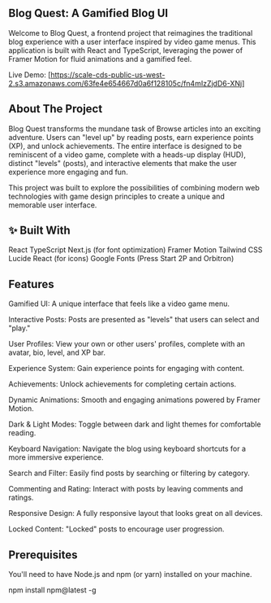 ## Blog Quest: A Gamified Blog UI
Welcome to Blog Quest, a frontend project that reimagines the traditional blog experience with a user interface inspired by video game menus. This application is built with React and TypeScript, leveraging the power of Framer Motion for fluid animations and a gamified feel.

Live Demo: [https://scale-cds-public-us-west-2.s3.amazonaws.com/63fe4e654667d0a6f128105c/fn4mIzZjdD6-XNj]

## About The Project
Blog Quest transforms the mundane task of Browse articles into an exciting adventure. Users can "level up" by reading posts, earn experience points (XP), and unlock achievements. The entire interface is designed to be reminiscent of a video game, complete with a heads-up display (HUD), distinct "levels" (posts), and interactive elements that make the user experience more engaging and fun.

This project was built to explore the possibilities of combining modern web technologies with game design principles to create a unique and memorable user interface.

## ✨ Built With
React
TypeScript
Next.js (for font optimization)
Framer Motion
Tailwind CSS
Lucide React (for icons)
Google Fonts (Press Start 2P and Orbitron)

## Features
Gamified UI: A unique interface that feels like a video game menu.

Interactive Posts: Posts are presented as "levels" that users can select and "play."

User Profiles: View your own or other users' profiles, complete with an avatar, bio, level, and XP bar.

Experience System: Gain experience points for engaging with content.

Achievements: Unlock achievements for completing certain actions.

Dynamic Animations: Smooth and engaging animations powered by Framer Motion.

Dark & Light Modes: Toggle between dark and light themes for comfortable reading.

Keyboard Navigation: Navigate the blog using keyboard shortcuts for a more immersive experience.

Search and Filter: Easily find posts by searching or filtering by category.

Commenting and Rating: Interact with posts by leaving comments and ratings.

Responsive Design: A fully responsive layout that looks great on all devices.

Locked Content: "Locked" posts to encourage user progression.

## Prerequisites
You'll need to have Node.js and npm (or yarn) installed on your machine.

npm install npm@latest -g
